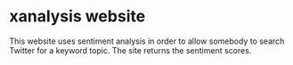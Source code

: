 # xanalysis website
 This website uses sentiment analysis in order to allow somebody to search Twitter for a keyword topic. The site returns the sentiment scores.
